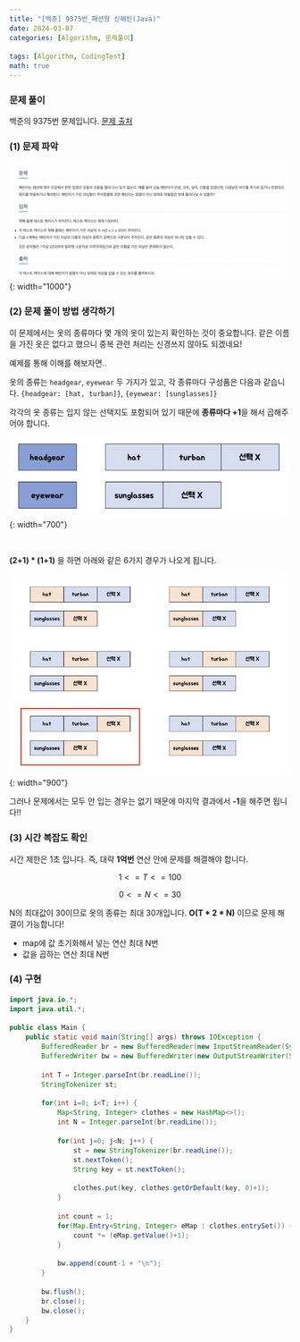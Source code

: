 ```yaml
---
title: "[백준] 9375번_패션왕 신해빈(Java)"
date: 2024-03-07
categories: [Algorithm, 문제풀이]

tags: [Algorithm, CodingTest]
math: true
---
```


### 문제 풀이
백준의 9375번 문제입니다.
[문제 출처](https://www.acmicpc.net/problem/9375)

### (1) 문제 파악

![1](/assets/img/posts/2024-03-07/q.png){: width="1000"}

### (2) 문제 풀이 방법 생각하기
이 문제에서는 옷의 종류마다 몇 개의 옷이 있는지 확인하는 것이 중요합니다.
같은 이름을 가진 옷은 없다고 했으니 중복 관련 처리는 신경쓰지 않아도 되겠네요!

예제를 통해 이해를 해보자면..

옷의 종류는 `headgear`, `eyewear` 두 가지가 있고, 각 종류마다 구성품은 다음과 같습니다.  `{headgear: [hat, turban]}`, `{eyewear: [sunglasses]}`

각각의 옷 종류는 입지 않는 선택지도 포함되어 있기 때문에 **종류마다 +1**을 해서 곱해주어야 합니다.

![1](/assets/img/posts/2024-03-07/p1.png){: width="700"}

<br> 

**(2+1) * (1+1)** 을 하면 아래와 같은 6가지 경우가 나오게 됩니다.

![1](/assets/img/posts/2024-03-07/p2.png){: width="900"}

그러나 문제에서는 모두 안 입는 경우는 없기 때문에 마지막 결과에서 **-1**을 해주면 됩니다!!


### (3) 시간 복잡도 확인
시간 제한은 1초 입니다. 즉, 대략 **1억번** 연산 안에 문제를 해결해야 합니다. 

$$ 1 <= T <= 100 $$

$$ 0 <= N <= 30 $$

N의 최대값이 30이므로 옷의 종류는 최대 30개입니다. **O(T * 2 * N)** 이므로 문제 해결이 가능합니다!

- map에 값 초기화해서 넣는 연산 최대 N번
- 값을 곱하는 연산 최대 N번

### (4) 구현

```java
import java.io.*;
import java.util.*;

public class Main {
    public static void main(String[] args) throws IOException {
        BufferedReader br = new BufferedReader(new InputStreamReader(System.in));
        BufferedWriter bw = new BufferedWriter(new OutputStreamWriter(System.out));
       
        int T = Integer.parseInt(br.readLine());
        StringTokenizer st;

        for(int i=0; i<T; i++) {
            Map<String, Integer> clothes = new HashMap<>();
            int N = Integer.parseInt(br.readLine());

            for(int j=0; j<N; j++) {
                st = new StringTokenizer(br.readLine());
                st.nextToken();
                String key = st.nextToken();

                clothes.put(key, clothes.getOrDefault(key, 0)+1);
            }

            int count = 1;
            for(Map.Entry<String, Integer> eMap : clothes.entrySet()) {   
                count *= (eMap.getValue()+1);
            }

            bw.append(count-1 + "\n");
        }
        
        bw.flush();
        br.close();
        bw.close();
    }
}
```
